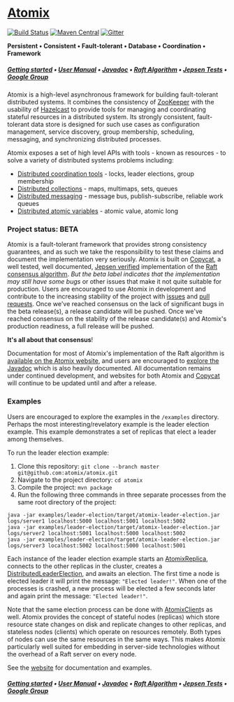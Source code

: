 # [Atomix][Website]

[![Build Status](https://travis-ci.org/atomix/atomix.svg)](https://travis-ci.org/atomix/atomix)
[![Maven Central](https://maven-badges.herokuapp.com/maven-central/io.atomix/atomix/badge.svg)](https://maven-badges.herokuapp.com/maven-central/io.atomix/atomix)
[![Gitter](https://img.shields.io/badge/GITTER-join%20chat-green.svg)](https://gitter.im/atomix/atomix)


**Persistent • Consistent • Fault-tolerant • Database • Coordination • Framework**

##### [Getting started][Getting started] • [User Manual][User manual] • [Javadoc][Javadoc] • [Raft Algorithm][Copycat] • [Jepsen Tests](https://github.com/atomix/atomix-jepsen) • [Google Group][Google group]

Atomix is a high-level asynchronous framework for building fault-tolerant distributed systems. It combines the consistency of
[ZooKeeper](https://zookeeper.apache.org/) with the usability of [Hazelcast](http://hazelcast.org/) to provide tools for managing
and coordinating stateful resources in a distributed system. Its strongly consistent, fault-tolerant data store is designed for
such use cases as configuration management, service discovery, group membership, scheduling, messaging, and synchronizing distributed
processes.

Atomix exposes a set of high level APIs with tools - known as resources - to solve a variety of distributed systems problems
including:
* [Distributed coordination tools](http://atomix.io/atomix/user-manual/coordination/) - locks, leader elections, group membership
* [Distributed collections](http://atomix.io/atomix/user-manual/collections/) - maps, multimaps, sets, queues
* [Distributed messaging](http://atomix.io/atomix/user-manual/messaging/) - message bus, publish-subscribe, reliable work queues
* [Distributed atomic variables](http://atomix.io/atomix/user-manual/atomics/) - atomic value, atomic long

### Project status: BETA

Atomix is a fault-tolerant framework that provides strong consistency guarantees, and as such we take the responsibility
to test these claims and document the implementation very seriously. Atomix is built on [Copycat][Copycat], a well tested,
well documented, [Jepsen verified](https://github.com/atomix/atomix-jepsen) implementation of the
[Raft consensus algorithm](https://raft.github.io/). *But the beta label indicates that the implementation
may still have some bugs* or other issues that make it not quite suitable for production. Users are encouraged to
use Atomix in development and contribute to the increasing stability of the project with
[issues](https://github.com/atomix/copycat/issues) and [pull requests](https://github.com/atomix/copycat/pulls).
Once we've reached consensus on the lack of significant bugs in the beta release(s), a release candidate will be pushed.
Once we've reached consensus on the stability of the release candidate(s) and Atomix's production readiness, a full
release will be pushed.

**It's all about that consensus**!

Documentation for most of Atomix's implementation of the Raft algorithm is
[available on the Atomix website](http://atomix.github.io/copycat/user-manual/internals/), and users are encouraged
to [explore the Javadoc][Javadoc] which is also heavily documented. All documentation remains under continued
development, and websites for both Atomix and [Copycat][Copycat] will continue to be updated until and after a release.

### Examples

Users are encouraged to explore the examples in the `/examples` directory. Perhaps the most interesting/revelatory
example is the leader election example. This example demonstrates a set of replicas that elect a leader among themselves.

To run the leader election example:

1. Clone this repository: `git clone --branch master git@github.com:atomix/atomix.git`
1. Navigate to the project directory: `cd atomix`
1. Compile the project: `mvn package`
1. Run the following three commands in three separate processes from the same root directory of the project:

```
java -jar examples/leader-election/target/atomix-leader-election.jar logs/server1 localhost:5000 localhost:5001 localhost:5002
java -jar examples/leader-election/target/atomix-leader-election.jar logs/server2 localhost:5001 localhost:5000 localhost:5002
java -jar examples/leader-election/target/atomix-leader-election.jar logs/server3 localhost:5002 localhost:5000 localhost:5001
```

Each instance of the leader election example starts an [AtomixReplica](http://atomix.io/atomix/api/latest/io/atomix/AtomixReplica.html),
connects to the other replicas in the cluster, creates a [DistributedLeaderElection](http://atomix.io/atomix/api/latest/io/atomix/coordination/DistributedLeaderElection.html),
and awaits an election. The first time a node is elected leader it will print the message: `"Elected leader!"`. When one of
the processes is crashed, a new process will be elected a few seconds later and again print the message: `"Elected leader!"`.

Note that the same election process can be done with [AtomixClient](http://atomix.io/atomix/api/latest/io/atomix/AtomixClient.html)s as well. Atomix
provides the concept of stateful nodes (replicas) which store resource state changes on disk and replicate changes to other
replicas, and stateless nodes (clients) which operate on resources remotely. Both types of nodes can use the same resources
in the same ways. This makes Atomix particularly well suited for embedding in server-side technologies without the overhead
of a Raft server on every node.

See the [website][User manual] for documentation and examples.

##### [Getting started][Getting started] • [User Manual][User manual] • [Javadoc][Javadoc] • [Raft Algorithm][Copycat] • [Jepsen Tests](https://github.com/atomix/atomix-jepsen) • [Google Group][Google group]

[Website]: http://atomix.github.io/atomix/
[Getting started]: http://atomix.io/atomix/getting-started/
[User manual]: http://atomix.io/atomix/user-manual/
[Google group]: https://groups.google.com/forum/#!forum/copycat
[Javadoc]: http://atomix.io/atomix/api/latest/
[Raft]: https://raft.github.io/
[Copycat]: http://github.com/atomix/copycat
[Catalyst]: http://github.com/atomix/catalyst
